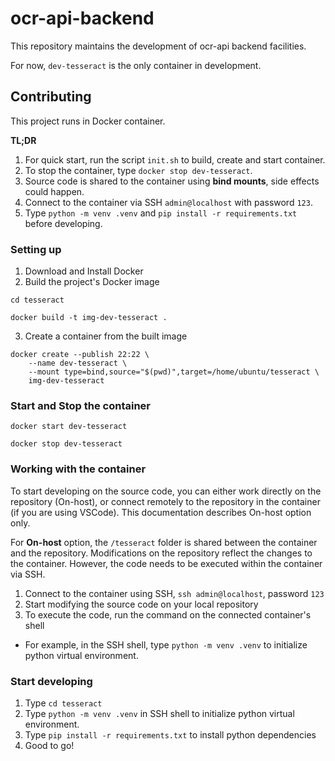 # ocr-api-backend

This repository maintains the development of ocr-api backend facilities.

For now, `dev-tesseract` is the only container in development.

## Contributing

This project runs in Docker container.

**TL;DR** 

1. For quick start, run the script `init.sh` to build, create and start container.
2. To stop the container, type `docker stop dev-tesseract`.
3. Source code is shared to the container using **bind mounts**, side effects could happen.
4. Connect to the container via SSH `admin@localhost` with password `123`.
5. Type `python -m venv .venv` and `pip install -r requirements.txt` before developing.

### Setting up

1. Download and Install Docker
2. Build the project's Docker image
```
cd tesseract

docker build -t img-dev-tesseract .
```
3. Create a container from the built image
```
docker create --publish 22:22 \
    --name dev-tesseract \
    --mount type=bind,source="$(pwd)",target=/home/ubuntu/tesseract \
    img-dev-tesseract
```

### Start and Stop the container
```
docker start dev-tesseract
```
```
docker stop dev-tesseract
```

### Working with the container
To start developing on the source code, you can either work directly on the repository (On-host), or connect remotely to the repository in the container (if you are using VSCode). This documentation describes On-host option only.

For **On-host** option, the `/tesseract` folder is shared between the container and the repository. Modifications on the repository reflect the changes to the container. However, the code needs to be executed within the container via SSH.

1. Connect to the container using SSH, ```ssh admin@localhost```, password `123`
2. Start modifying the source code on your local repository
3. To execute the code, run the command on the connected container's shell
- For example, in the SSH shell, type `python -m venv .venv` to initialize python virtual environment.

### Start developing
1. Type `cd tesseract`
2. Type `python -m venv .venv` in SSH shell to initialize python virtual environment.
3. Type `pip install -r requirements.txt` to install python dependencies
4. Good to go!